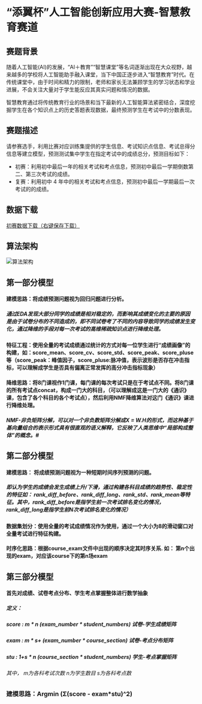 # “添翼杯”人工智能创新应用大赛-智慧教育赛道 



## 赛题背景
随着人工智能(AI)的发展，“AI＋教育”“智慧课堂”等名词逐渐出现在大众视野，越来越多的学校将人工智能助手融入课堂，当下中国正逐步进入“智慧教育”时代。在传统课堂中，由于时间和精力的限制，老师和家长无法兼顾学生的学习状态和学业进展，不会关注大量对于学生能反应其真实问题和情况的数据。

智慧教育通过将传统教育行业的场景和当下最新的人工智能算法紧密结合，深度挖掘学生在各个知识点上的历史答题表现数据，最终预测学生在考试中的分数表现。
## 赛题描述
请参赛选手，利用比赛对应训练集提供的学生信息、考试知识点信息、考试总得分信息等建立模型，预测测试集中学生在指定考试中的成绩总分，预测目标如下：

* 初赛：利用初中最后一年的相关考试和考点信息，预测初中最后一学期倒数第二、第三次考试的成绩。
* 复赛：利用初中 4 年中的相关考试和考点信息，预测初中最后一学期最后一次考试的的成绩。
## 数据下载
[初赛数据下载（右键保存下载）](https://www.kesci.com/urls/740cd3de)

## 算法架构
![算法架构](https://github.com/yzh1994414/Tianyicup-IntelligentEducation/blob/master/pictures/Algorithm%20architecture.png)<br>

## 第一部分模型

#### 建模思路：将成绩预测问题视为回归问题进行分析。

##### 通过EDA发现大部分同学的成绩是相对稳定的，而影响其成绩变化的主要的原因是由于试卷分布的不同造成的，即不同试卷考了不同的内容导致同学的成绩发生变化，通过降维的手段对每一次考试的高维稀疏知识点进行降维处理。

#### 特征工程：使用全量的考试成绩通过统计的方式对每一位学生进行“成绩画像”的构建，如：score_mean、score_cv、score_std、score_peak、score_pluse等（score_peak：峰值因子，score_pluse:脉冲值，表示波形是否存在冲击指标，可以理解成学生是否具有偏离正常发挥的高分冲击指标现象）

#### 降维思路：将8门课视作1门课，每门课的每次考试只是在于考试点不同。将8门课的所有考试点concat，构成一门大的科目，（可以理解成这是一门大的《通识》课，包含了各个科目的各个考试点），然后利用NMF降维算法对这门《通识》课进行降维处理。
##### NMF-非负矩阵分解，可以对一个非负数矩阵分解成X = W.H的形式，而这种基于基向量组合的表示形式具有很直观的语义解释，它反映了人类思维中“局部构成整体”的概念。# 

## 第二部分模型

#### 建模思路： 将成绩预测问题视为一种短期时间序列预测的问题。

##### 即认为学生的成绩会发生成绩上升/下滑，通过构建各科目成绩的趋势性、稳定性的特征如： rank_diff_before、rank_diff_long、rank_std、rank_mean等特征。其中，rank_diff_before是指学生前一次考试排名变化的情况，rank_diff_long是指学生前N次考试排名变化的情况）

#### 数据集划分：使用全量的考试成绩情况作为使用，通过一个大小为8的滑动窗口对全量考试进行特征构建。

#### 时序化思路：根据course_exam文件中出现的顺序决定其时序关系. 如： 第n个出现的exam，对应该course下的第n场exam

## 第三部分模型



#### 首先对成绩、试卷考点分布、学生考点掌握整体进行数学抽象
##### 定义：
##### score : m \* n (exam_number * student_numbers) 			试卷-学生成绩矩阵
##### exam : m \* s+ (exam_number * course_section)  			试卷-考点分布矩阵
##### stu : 1+s \* n (course_section \* student_numbers)  学生-考点掌握矩阵

###### 其中， m为各科考试次数 n为学生数目 s为各科考点数

### 建模思路：Argmin <stu> (Σ(score - exam\*stu)^2)

